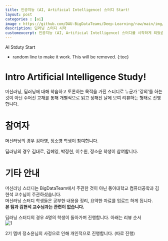 ```yaml
---
title: 인공지능 (AI, Artificial Intelligence) 스터디 Start!
layout: post   
categories : [ai]
image : https://github.com/DAU-BigDataTeams/Deep-Learning/raw/main/img/%EA%B5%90%EC%9E%AC.png
description: 딥러닝 스터디 시작
customexcerpt: 인공지능 (AI, Artificial Intelligence) 스터디를 시작하게 되었습니다!! 참여자는 머신러닝, 딥러닝에 대해 각자 맡은 Part를 리뷰하게 됩니다. 자세한 내용은 본문을 확인해주세요~ 
---
```


<span class = "alert g">AI Stduty Start</span>

* random line to make it work. This will be removed.
{:toc}

# Intro Artificial Intelligence Study!

머신러닝, 딥러닝에 대해 학습하고 토론하는 목적을 가진 스터디로 누군가 '강의'를 하는 것이 아닌 주어진 교재를 통해 개별적으로 읽고 정해진 날에 모여 리뷰하는 형태로 진행합니다.


# 참여자 

머신러닝의 경우 김아영, 정소영 학생이 참여합니다.

딥러닝의 경우 김대로, 김혜영, 박정현, 이수원, 정소윤 학생이 참여합니다.

# 기타 안내
 
머신러닝 스터디는 BigDataTeam에서 주관한 것이 아닌 동아대학교 컴퓨터공학과 김현석 교수님이 주관하셨습니다.     
머신러닝 스터디 학생들은 공부한 내용을 정리, 요약한 자료를 업로드 하게 됩니다.  
**본 팀과 김현석 교수님과는 관련이 없습니다.**

딥러닝 스터디의 경우 4명의 학생이 돌아가며 진행합니다.  아래는 리뷰 순서  
![1](https://github.com/DAU-BigDataTeams/Deep-Learning/raw/main/img/review%20order.png)

2기 멤버 정소윤님의 사정으로 인해 개인적으로 진행합니다. (따로 진행)


